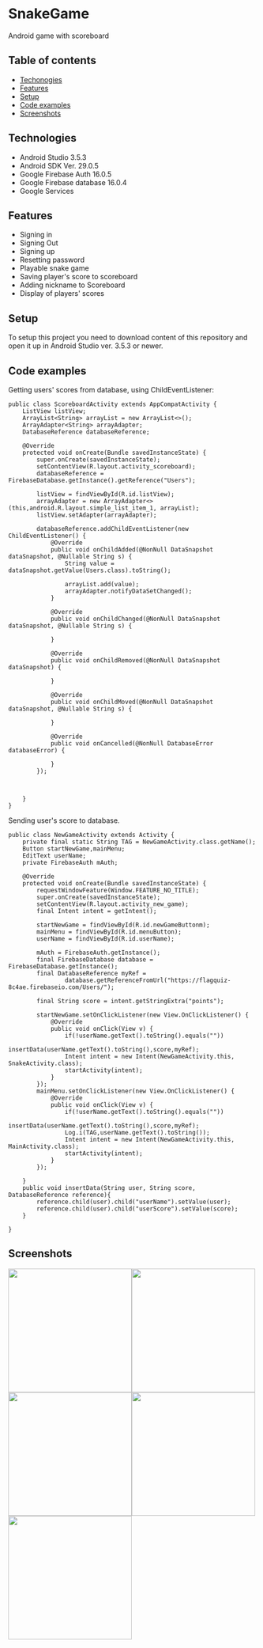 # SnakeGame
Android game with scoreboard

## Table of contents

* [Techonogies](#Technologies)
* [Features](#Features)
* [Setup](#Setup)
* [Code examples](#Code-examples)
* [Screenshots](#Screenshots)


## Technologies

* Android Studio 3.5.3
* Android SDK Ver. 29.0.5
* Google Firebase Auth 16.0.5
* Google Firebase database 16.0.4
* Google Services

## Features

* Signing in
* Signing Out
* Signing up
* Resetting password
* Playable snake game 
* Saving player's score to scoreboard
* Adding nickname to Scoreboard
* Display of players' scores

## Setup
To setup this project you need to download content of this repository and open it up in Android Studio ver. 3.5.3 or newer.

## Code examples

Getting users' scores from database, using ChildEventListener:

```
public class ScoreboardActivity extends AppCompatActivity {
    ListView listView;
    ArrayList<String> arrayList = new ArrayList<>();
    ArrayAdapter<String> arrayAdapter;
    DatabaseReference databaseReference;

    @Override
    protected void onCreate(Bundle savedInstanceState) {
        super.onCreate(savedInstanceState);
        setContentView(R.layout.activity_scoreboard);
        databaseReference = FirebaseDatabase.getInstance().getReference("Users");

        listView = findViewById(R.id.listView);
        arrayAdapter = new ArrayAdapter<>(this,android.R.layout.simple_list_item_1, arrayList);
        listView.setAdapter(arrayAdapter);

        databaseReference.addChildEventListener(new ChildEventListener() {
            @Override
            public void onChildAdded(@NonNull DataSnapshot dataSnapshot, @Nullable String s) {
                String value = dataSnapshot.getValue(Users.class).toString();

                arrayList.add(value);
                arrayAdapter.notifyDataSetChanged();
            }

            @Override
            public void onChildChanged(@NonNull DataSnapshot dataSnapshot, @Nullable String s) {

            }

            @Override
            public void onChildRemoved(@NonNull DataSnapshot dataSnapshot) {

            }

            @Override
            public void onChildMoved(@NonNull DataSnapshot dataSnapshot, @Nullable String s) {

            }

            @Override
            public void onCancelled(@NonNull DatabaseError databaseError) {

            }
        });



    }
}
```

Sending user's score to database. 

```
public class NewGameActivity extends Activity {
    private final static String TAG = NewGameActivity.class.getName();
    Button startNewGame,mainMenu;
    EditText userName;
    private FirebaseAuth mAuth;

    @Override
    protected void onCreate(Bundle savedInstanceState) {
        requestWindowFeature(Window.FEATURE_NO_TITLE);
        super.onCreate(savedInstanceState);
        setContentView(R.layout.activity_new_game);
        final Intent intent = getIntent();

        startNewGame = findViewById(R.id.newGameButtonm);
        mainMenu = findViewById(R.id.menuButton);
        userName = findViewById(R.id.userName);

        mAuth = FirebaseAuth.getInstance();
        final FirebaseDatabase database = FirebaseDatabase.getInstance();
        final DatabaseReference myRef =
                database.getReferenceFromUrl("https://flagquiz-8c4ae.firebaseio.com/Users/");

        final String score = intent.getStringExtra("points");

        startNewGame.setOnClickListener(new View.OnClickListener() {
            @Override
            public void onClick(View v) {
                if(!userName.getText().toString().equals(""))
                    insertData(userName.getText().toString(),score,myRef);
                Intent intent = new Intent(NewGameActivity.this, SnakeActivity.class);
                startActivity(intent);
            }
        });
        mainMenu.setOnClickListener(new View.OnClickListener() {
            @Override
            public void onClick(View v) {
                if(!userName.getText().toString().equals(""))
                    insertData(userName.getText().toString(),score,myRef);
                Log.i(TAG,userName.getText().toString());
                Intent intent = new Intent(NewGameActivity.this, MainActivity.class);
                startActivity(intent);
            }
        });

    }
    public void insertData(String user, String score, DatabaseReference reference){
        reference.child(user).child("userName").setValue(user);
        reference.child(user).child("userScore").setValue(score);
    }

}
```


## Screenshots
<img src ="/Screenshots/MenuSignedOut.jpg" width="250px"><img src ="/Screenshots/SignIn.jpg" width="250px">
<img src ="/Screenshots/Game.jpg" width="250px"><img src ="/Screenshots/NewGameAlert.jpg" width="250px">
<img src ="/Screenshots/Scoreboard.jpg" width="250px">
